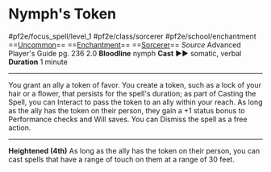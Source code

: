 # Nymph's Token
#pf2e/focus_spell/level_1 #pf2e/class/sorcerer #pf2e/school/enchantment 
==[Uncommon](Uncommon.md)== ==[Enchantment](Enchantment.md)== ==[Sorcerer](Sorcerer.md)==
*Source* Advanced Player's Guide pg. 236 2.0
**Bloodline** nymph
**Cast** ►► somatic, verbal
**Duration** 1 minute

---
You grant an ally a token of favor. You create a token, such as a lock of your hair or a flower, that persists for the spell's duration; as part of Casting the Spell, you can Interact to pass the token to an ally within your reach. As long as the ally has the token on their person, they gain a +1 status bonus to Performance checks and Will saves. You can Dismiss the spell as a free action.

<hr>

**Heightened (4th)** As long as the ally has the token on their person, you can cast spells that have a range of touch on them at a range of 30 feet.